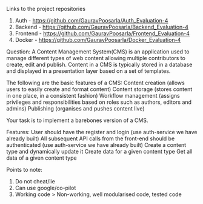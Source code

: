 Links to the project repositories
1) Auth - https://github.com/GauravPoosarla/Auth_Evaluation-4
2) Backend - https://github.com/GauravPoosarla/Backend_Evaluation-4
3) Frontend - https://github.com/GauravPoosarla/Frontend_Evaluation-4
4) Docker - https://github.com/GauravPoosarla/Docker_Evaluation-4

Question: 
A Content Management System(CMS) is an application used to manage different types of web content allowing multiple contributors to create, edit and publish. Content in a CMS is typically stored in a database and displayed in a presentation layer based on a set of templates.

The following are the basic features of a CMS:
Content creation (allows users to easily create and format content)
Content storage (stores content in one place, in a consistent fashion)
Workflow management (assigns privileges and responsibilities based on roles such as authors, editors and admins)
Publishing (organises and pushes content live)

Your task is to implement a barebones version of a CMS.

Features:
User should have the register and login (use auth-service we have already built)
All subsequent API calls from the front-end should be authenticated (use auth-service we have already built)
Create a content type and dynamically update it
Create data for a given content type
Get all data of a given content type

Points to note:
1. Do not cheat/lie
2. Can use google/co-pilot
3. Working code > Non-working, well modularised code, tested code
